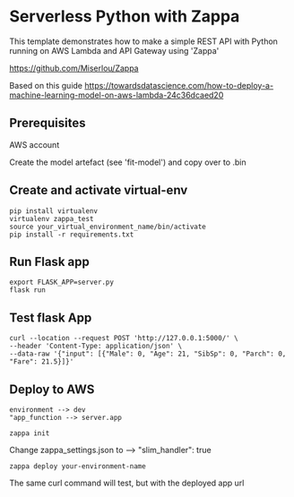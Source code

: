# Serverless Python with Zappa

This template demonstrates how to make a simple REST API with Python running on AWS Lambda and API Gateway using 'Zappa'

https://github.com/Miserlou/Zappa

Based on this guide https://towardsdatascience.com/how-to-deploy-a-machine-learning-model-on-aws-lambda-24c36dcaed20

## Prerequisites

AWS account

Create the model artefact (see 'fit-model') and copy over to .bin

## Create and activate virtual-env

    pip install virtualenv
    virtualenv zappa_test
    source your_virtual_environment_name/bin/activate
    pip install -r requirements.txt

## Run Flask app

    export FLASK_APP=server.py
    flask run

## Test flask App

    curl --location --request POST 'http://127.0.0.1:5000/' \
    --header 'Content-Type: application/json' \
    --data-raw '{"input": [{"Male": 0, "Age": 21, "SibSp": 0, "Parch": 0, "Fare": 21.5}]}'

## Deploy to AWS

    environment --> dev
    "app_function --> server.app

    zappa init

Change zappa_settings.json to --> "slim_handler": true

    zappa deploy your-environment-name

The same curl command will test, but with the deployed app url